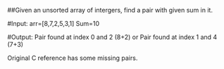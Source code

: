 ##Given an unsorted array of intergers, find a pair with given sum in it.

#Input:
arr=[8,7,2,5,3,1]
Sum=10

#Output:
Pair found at index 0 and 2 (8+2)
or
Pair found at index 1 and 4 (7+3)

Original C reference has some missing pairs.